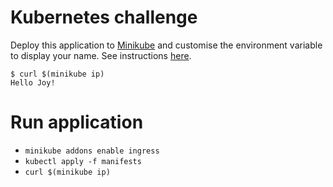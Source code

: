 # Kubernetes challenge

Deploy this application to [Minikube](https://github.com/kubernetes/minikube) and customise the environment variable to display your name. See instructions [here](https://github.com/learnk8s/kubernetes-challenge).

```
$ curl $(minikube ip)
Hello Joy!
```
# Run application
- `minikube addons enable ingress`
- `kubectl apply -f manifests`
- `curl $(minikube ip)`
